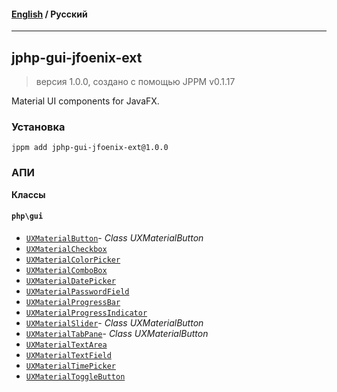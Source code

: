 #### [English](README.md) / **Русский**

---

## jphp-gui-jfoenix-ext
> версия 1.0.0, создано с помощью JPPM v0.1.17

Material UI components for JavaFX.

### Установка
```
jppm add jphp-gui-jfoenix-ext@1.0.0
```

### АПИ
**Классы**

#### `php\gui`

- [`UXMaterialButton`](https://github.com/jphp-compiler/jphp/blob/master/exts/jphp-gui-jfoenix-ext/api-docs/classes/php/gui/UXMaterialButton.ru.md)- _Class UXMaterialButton_
- [`UXMaterialCheckbox`](https://github.com/jphp-compiler/jphp/blob/master/exts/jphp-gui-jfoenix-ext/api-docs/classes/php/gui/UXMaterialCheckbox.ru.md)
- [`UXMaterialColorPicker`](https://github.com/jphp-compiler/jphp/blob/master/exts/jphp-gui-jfoenix-ext/api-docs/classes/php/gui/UXMaterialColorPicker.ru.md)
- [`UXMaterialComboBox`](https://github.com/jphp-compiler/jphp/blob/master/exts/jphp-gui-jfoenix-ext/api-docs/classes/php/gui/UXMaterialComboBox.ru.md)
- [`UXMaterialDatePicker`](https://github.com/jphp-compiler/jphp/blob/master/exts/jphp-gui-jfoenix-ext/api-docs/classes/php/gui/UXMaterialDatePicker.ru.md)
- [`UXMaterialPasswordField`](https://github.com/jphp-compiler/jphp/blob/master/exts/jphp-gui-jfoenix-ext/api-docs/classes/php/gui/UXMaterialPasswordField.ru.md)
- [`UXMaterialProgressBar`](https://github.com/jphp-compiler/jphp/blob/master/exts/jphp-gui-jfoenix-ext/api-docs/classes/php/gui/UXMaterialProgressBar.ru.md)
- [`UXMaterialProgressIndicator`](https://github.com/jphp-compiler/jphp/blob/master/exts/jphp-gui-jfoenix-ext/api-docs/classes/php/gui/UXMaterialProgressIndicator.ru.md)
- [`UXMaterialSlider`](https://github.com/jphp-compiler/jphp/blob/master/exts/jphp-gui-jfoenix-ext/api-docs/classes/php/gui/UXMaterialSlider.ru.md)- _Class UXMaterialButton_
- [`UXMaterialTabPane`](https://github.com/jphp-compiler/jphp/blob/master/exts/jphp-gui-jfoenix-ext/api-docs/classes/php/gui/UXMaterialTabPane.ru.md)- _Class UXMaterialButton_
- [`UXMaterialTextArea`](https://github.com/jphp-compiler/jphp/blob/master/exts/jphp-gui-jfoenix-ext/api-docs/classes/php/gui/UXMaterialTextArea.ru.md)
- [`UXMaterialTextField`](https://github.com/jphp-compiler/jphp/blob/master/exts/jphp-gui-jfoenix-ext/api-docs/classes/php/gui/UXMaterialTextField.ru.md)
- [`UXMaterialTimePicker`](https://github.com/jphp-compiler/jphp/blob/master/exts/jphp-gui-jfoenix-ext/api-docs/classes/php/gui/UXMaterialTimePicker.ru.md)
- [`UXMaterialToggleButton`](https://github.com/jphp-compiler/jphp/blob/master/exts/jphp-gui-jfoenix-ext/api-docs/classes/php/gui/UXMaterialToggleButton.ru.md)